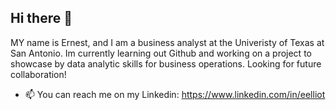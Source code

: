 ## Hi there 👋

MY name is Ernest, and I am a business analyst at the Univeristy of Texas at San Antonio. 
Im currently learning out Github and working on a project to showcase by data analytic skills for business operations. Looking for future collaboration!
- 📫 You can reach me on my Linkedin: https://www.linkedin.com/in/eelliot

